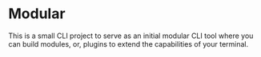 Modular
===

This is a small CLI project to serve as an initial modular CLI tool where you can build modules, or, plugins 
to extend the capabilities of your terminal.